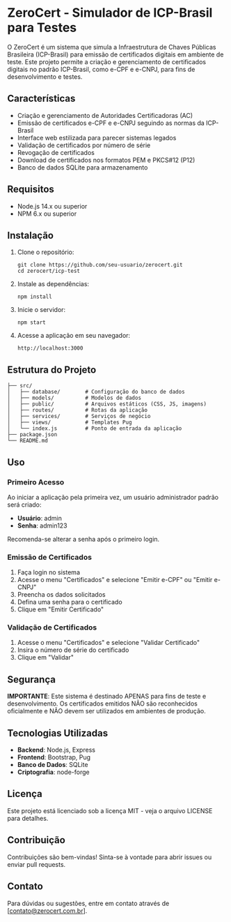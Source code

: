 # ZeroCert - Simulador de ICP-Brasil para Testes

O ZeroCert é um sistema que simula a Infraestrutura de Chaves Públicas Brasileira (ICP-Brasil) para emissão de certificados digitais em ambiente de teste. Este projeto permite a criação e gerenciamento de certificados digitais no padrão ICP-Brasil, como e-CPF e e-CNPJ, para fins de desenvolvimento e testes.

## Características

- Criação e gerenciamento de Autoridades Certificadoras (AC)
- Emissão de certificados e-CPF e e-CNPJ seguindo as normas da ICP-Brasil
- Interface web estilizada para parecer sistemas legados
- Validação de certificados por número de série
- Revogação de certificados
- Download de certificados nos formatos PEM e PKCS#12 (P12)
- Banco de dados SQLite para armazenamento

## Requisitos

- Node.js 14.x ou superior
- NPM 6.x ou superior

## Instalação

1. Clone o repositório:
   ```
   git clone https://github.com/seu-usuario/zerocert.git
   cd zerocert/icp-test
   ```

2. Instale as dependências:
   ```
   npm install
   ```

3. Inicie o servidor:
   ```
   npm start
   ```

4. Acesse a aplicação em seu navegador:
   ```
   http://localhost:3000
   ```

## Estrutura do Projeto

```
├── src/
│   ├── database/        # Configuração do banco de dados
│   ├── models/          # Modelos de dados
│   ├── public/          # Arquivos estáticos (CSS, JS, imagens)
│   ├── routes/          # Rotas da aplicação
│   ├── services/        # Serviços de negócio
│   ├── views/           # Templates Pug
│   └── index.js         # Ponto de entrada da aplicação
├── package.json
└── README.md
```

## Uso

### Primeiro Acesso

Ao iniciar a aplicação pela primeira vez, um usuário administrador padrão será criado:

- **Usuário**: admin
- **Senha**: admin123

Recomenda-se alterar a senha após o primeiro login.

### Emissão de Certificados

1. Faça login no sistema
2. Acesse o menu "Certificados" e selecione "Emitir e-CPF" ou "Emitir e-CNPJ"
3. Preencha os dados solicitados
4. Defina uma senha para o certificado
5. Clique em "Emitir Certificado"

### Validação de Certificados

1. Acesse o menu "Certificados" e selecione "Validar Certificado"
2. Insira o número de série do certificado
3. Clique em "Validar"

## Segurança

**IMPORTANTE**: Este sistema é destinado APENAS para fins de teste e desenvolvimento. Os certificados emitidos NÃO são reconhecidos oficialmente e NÃO devem ser utilizados em ambientes de produção.

## Tecnologias Utilizadas

- **Backend**: Node.js, Express
- **Frontend**: Bootstrap, Pug
- **Banco de Dados**: SQLite
- **Criptografia**: node-forge

## Licença

Este projeto está licenciado sob a licença MIT - veja o arquivo LICENSE para detalhes.

## Contribuição

Contribuições são bem-vindas! Sinta-se à vontade para abrir issues ou enviar pull requests.

## Contato

Para dúvidas ou sugestões, entre em contato através de [contato@zerocert.com.br].